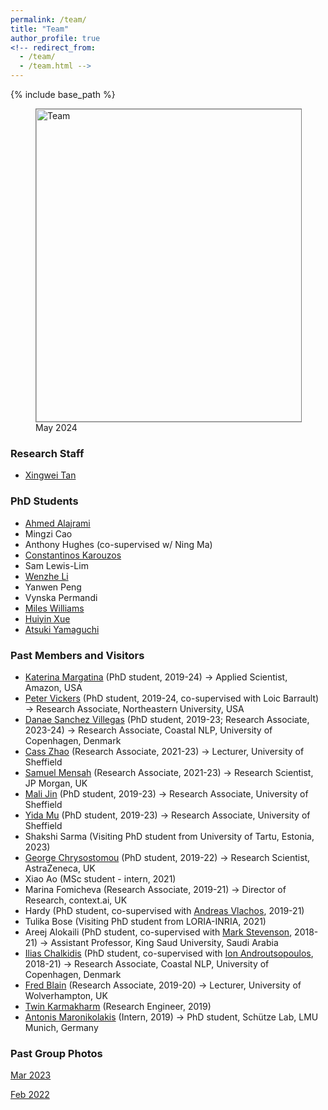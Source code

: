 ```yaml
---
permalink: /team/
title: "Team"
author_profile: true
<!-- redirect_from: 
  - /team/
  - /team.html -->
---
```


{% include base_path %}

 
<figure>
  <img style="border:1px solid gray;" src="../files/IMG_6083.jpg" alt="Team" width="500"/>
  <figcaption>May 2024</figcaption>
</figure>



### Research Staff

* [Xingwei Tan](https://scholar.google.com/citations?user=GAUKDsYAAAAJ&hl=en)

### PhD Students

* [Ahmed Alajrami](https://aajrami.github.io/)
* Mingzi Cao
* Anthony Hughes (co-supervised w/ Ning Ma)
* [Constantinos Karouzos](https://ckarouzos.github.io/)
* Sam Lewis-Lim
* [Wenzhe Li](https://scholar.google.com/citations?user=ixVc4s8AAAAJ)
* Yanwen Peng
* Vynska Permandi
* [Miles Williams](https://github.com/mlsw)
* [Huiyin Xue](https://twitter.com/HuiyinXue)
* [Atsuki Yamaguchi](https://gucci-j.github.io/about/)




<!-- ### Interns -->



### Past Members and Visitors

* [Katerina Margatina](https://katerinamargatina.github.io/) (PhD student, 2019-24) $\rightarrow$ Applied Scientist, Amazon, USA
* [Peter Vickers](https://petervickers.github.io/cv/) (PhD student, 2019-24, co-supervised with Loic Barrault) $\rightarrow$ Research Associate, Northeastern University, USA
* [Danae Sanchez Villegas](https://danaesavi.github.io/) (PhD student, 2019-23; Research Associate, 2023-24) $\rightarrow$ Research Associate, Coastal NLP, University of Copenhagen, Denmark
* [Cass Zhao](https://www.sheffield.ac.uk/is/people/phd-researchers/cass-zhixue-zhao) (Research Associate, 2021-23) $\rightarrow$ Lecturer, University of Sheffield
* [Samuel Mensah](https://scholar.google.com/citations?user=tqChiOoAAAAJ&hl) (Research Associate, 2021-23) $\rightarrow$ Research Scientist, JP Morgan, UK
* [Mali Jin](https://scholar.google.com/citations?user=Br8h1WIAAAAJ) (PhD student, 2019-23) $\rightarrow$ Research Associate, University of Sheffield
* [Yida Mu](https://www.sheffield.ac.uk/dcs/people/research-staff/yida-mu-0) (PhD student, 2019-23) $\rightarrow$ Research Associate, University of Sheffield
* Shakshi Sarma (Visiting PhD student from University of Tartu, Estonia, 2023)
* [George Chrysostomou](https://scholar.google.com/citations?user=t3eShIkAAAAJ&hl) (PhD student, 2019-22) $\rightarrow$ Research Scientist, AstraZeneca, UK
* Xiao Ao (MSc student - intern, 2021)
* Marina Fomicheva (Research Associate, 2019-21) $\rightarrow$ Director of Research, context.ai, UK
* Hardy (PhD student, co-supervised with [Andreas Vlachos](https://andreasvlachos.github.io/), 2019-21)
* Tulika Bose (Visiting PhD student from LORIA-INRIA, 2021) <!-- * [Atsuki Yamaguchi](https://gucci-j.github.io/about/) (Intern, 2020-21) -> Research Engineer, Hitachi, Japan -->
* Areej Alokaili (PhD student, co-supervised with [Mark Stevenson](https://staffwww.dcs.shef.ac.uk/people/M.Stevenson/bio.html), 2018-21) $\rightarrow$ Assistant Professor, King Saud University, Saudi Arabia
* [Ilias Chalkidis](https://iliaschalkidis.github.io/) (PhD student, co-supervised with [Ion Androutsopoulos](http://www2.aueb.gr/users/ion//), 2018-21) $\rightarrow$ Research Associate, Coastal NLP, University of Copenhagen, Denmark
* [Fred Blain](https://fredblain.org/) (Research Associate, 2019-20) $\rightarrow$ Lecturer, University of Wolverhampton, UK
* [Twin Karmakharm](https://www.twin.uk.com/) (Research Engineer, 2019)
* [Antonis Maronikolakis](https://antmarakis.github.io/)  (Intern, 2019) $\rightarrow$ PhD student, Schütze Lab, LMU Munich, Germany

### Past Group Photos

[Mar 2023](../files/IMG_2488.jpg)

[Feb 2022](../files/group_20220202.jpg)



